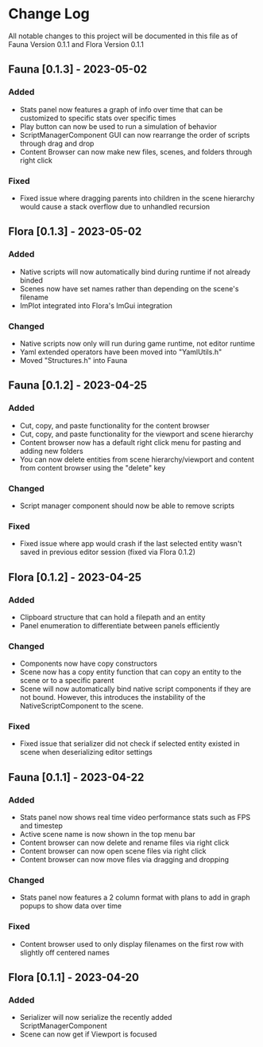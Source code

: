 # Change Log
All notable changes to this project will be documented in this file as of Fauna Version 0.1.1 and Flora Version 0.1.1

## Fauna [0.1.3] - 2023-05-02

### Added

- Stats panel now features a graph of info over time that can be customized to specific stats over specific times
- Play button can now be used to run a simulation of behavior
- ScriptManagerComponent GUI can now rearrange the order of scripts through drag and drop
- Content Browser can now make new files, scenes, and folders through right click

### Fixed

- Fixed issue where dragging parents into children in the scene hierarchy would cause a stack overflow due to unhandled recursion

## Flora [0.1.3] - 2023-05-02

### Added

- Native scripts will now automatically bind during runtime if not already binded
- Scenes now have set names rather than depending on the scene's filename
- ImPlot integrated into Flora's ImGui integration

### Changed

- Native scripts now only will run during game runtime, not editor runtime
- Yaml extended operators have been moved into "YamlUtils.h"
- Moved "Structures.h" into Fauna

## Fauna [0.1.2] - 2023-04-25

### Added

- Cut, copy, and paste functionality for the content browser
- Cut, copy, and paste functionality for the viewport and scene hierarchy
- Content browser now has a default right click menu for pasting and adding new folders
- You can now delete entities from scene hierarchy/viewport and content from content browser using the "delete" key

### Changed

- Script manager component should now be able to remove scripts

### Fixed

- Fixed issue where app would crash if the last selected entity wasn't saved in previous editor session (fixed via Flora 0.1.2)

## Flora [0.1.2] - 2023-04-25

### Added

- Clipboard structure that can hold a filepath and an entity
- Panel enumeration to differentiate between panels efficiently

### Changed

- Components now have copy constructors
- Scene now has a copy entity function that can copy an entity to the scene or to a specific parent
- Scene will now automatically bind native script components if they are not bound. However, this introduces the instability of the NativeScriptComponent to the scene.

### Fixed

- Fixed issue that serializer did not check if selected entity existed in scene when deserializing editor settings

## Fauna [0.1.1] - 2023-04-22
 
### Added

- Stats panel now shows real time video performance stats such as FPS and timestep
- Active scene name is now shown in the top menu bar
- Content browser can now delete and rename files via right click
- Content browser can now open scene files via right click
- Content browser can now move files via dragging and dropping
 
### Changed
  
- Stats panel now features a 2 column format with plans to add in graph popups to show data over time
 
### Fixed
 
- Content browser used to only display filenames on the first row with slightly off centered names

## Flora [0.1.1] - 2023-04-20

### Added

- Serializer will now serialize the recently added ScriptManagerComponent
- Scene can now get if Viewport is focused

